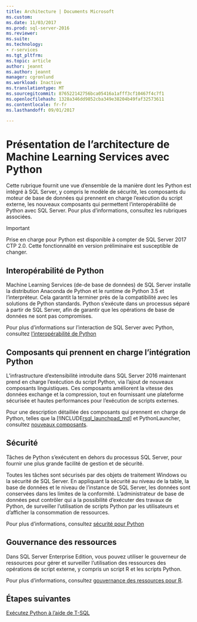 ```yaml
---
title: Architecture | Documents Microsoft
ms.custom: 
ms.date: 11/03/2017
ms.prod: sql-server-2016
ms.reviewer: 
ms.suite: 
ms.technology:
- r-services
ms.tgt_pltfrm: 
ms.topic: article
author: jeannt
ms.author: jeannt
manager: cgronlund
ms.workload: Inactive
ms.translationtype: MT
ms.sourcegitcommit: 876522142756bca05416a1afff3cf10467f4c7f1
ms.openlocfilehash: 1328a346dd9852cba349e38204b49faf32573611
ms.contentlocale: fr-fr
ms.lasthandoff: 09/01/2017

---
```

# <a name="architecture-overview-for-machine-learning-services-with-python"></a>Présentation de l’architecture de Machine Learning Services avec Python

Cette rubrique fournit une vue d’ensemble de la manière dont les Python est intégré à SQL Server, y compris le modèle de sécurité, les composants du moteur de base de données qui prennent en charge l’exécution du script externe, les nouveaux composants qui permettent l’interopérabilité de Python avec SQL Server. Pour plus d’informations, consultez les rubriques associées.

> [!IMPORTANT]
> Prise en charge pour Python est disponible à compter de SQL Server 2017 CTP 2.0. Cette fonctionnalité en version préliminaire est susceptible de changer.

## <a name="python-interoperability"></a>Interopérabilité de Python

Machine Learning Services (de-de base de données) de SQL Server installe la distribution Anaconda de Python et le runtime de Python 3.5 et l’interpréteur. Cela garantit la terminer près de la compatibilité avec les solutions de Python standards. Python s’exécute dans un processus séparé à partir de SQL Server, afin de garantir que les opérations de base de données ne sont pas compromises.

Pour plus d’informations sur l’interaction de SQL Server avec Python, consultez [l’interopérabilité de Python](../../advanced-analytics/python/python-interoperability.md)

## <a name="components-that-support-python-integration"></a>Composants qui prennent en charge l’intégration Python

L’infrastructure d’extensibilité introduite dans SQL Server 2016 maintenant prend en charge l’exécution du script Python, via l’ajout de nouveaux composants linguistiques. Ces composants améliorent la vitesse des données exchange et la compression, tout en fournissant une plateforme sécurisée et hautes performances pour l’exécution de scripts externes.

Pour une description détaillée des composants qui prennent en charge de Python, telles que la [!INCLUDE[rsql_launchpad_md](../../includes/rsql-launchpad-md.md)] et PythonLauncher, consultez [nouveaux composants](../../advanced-analytics/python/new-components-in-sql-server-to-support-python-integration.md).

## <a name="security"></a>Sécurité

Tâches de Python s’exécutent en dehors du processus SQL Server, pour fournir une plus grande facilité de gestion et de sécurité.

Toutes les tâches sont sécurisés par des objets de traitement Windows ou la sécurité de SQL Server. En appliquant la sécurité au niveau de la table, la base de données et le niveau de l’instance de SQL Server, les données sont conservées dans les limites de la conformité. L’administrateur de base de données peut contrôler qui a la possibilité d’exécuter des travaux de Python, de surveiller l’utilisation de scripts Python par les utilisateurs et d’afficher la consommation de ressources.

Pour plus d’informations, consultez [sécurité pour Python](../../advanced-analytics/python/security-overview-sql-server-python-services.md)

## <a name="resource-governance"></a>Gouvernance des ressources

Dans SQL Server Enterprise Edition, vous pouvez utiliser le gouverneur de ressources pour gérer et surveiller l’utilisation des ressources des opérations de script externe, y compris un script R et les scripts Python.

Pour plus d’informations, consultez [gouvernance des ressources pour R](../../advanced-analytics/r/resource-governance-for-r-services.md).

## <a name="next-steps"></a>Étapes suivantes

[Exécutez Python à l’aide de T-SQL](../tutorials/run-python-using-t-sql.md)

